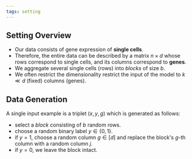 ```yaml
---
tags: setting
---
```



## Setting Overview
- Our data consists of gene expression of **single cells**. 
- Therefore, the entire data can be described by a matrix $n \times d$ whose rows correspond to single cells, and its columns correspond to **genes**.
- We aggregate several single cells (rows) into *blocks* of size $b$.
- We often restrict the dimensionality restrict the input of the model to $k\ll d$ (fixed) columns (genes).


## Data Generation
A single input example is a triplet $(x,y,g)$ which is generated as follows:
- select a *block* consisting of $b$ random rows.
- choose a random binary label $y \in \{0,1\}$. 
- if $y=1$, choose a random column $g \in [d]$ and replace the block's $g$-th column with a random column $j$.
- if $y=0$, we leave the block intact.